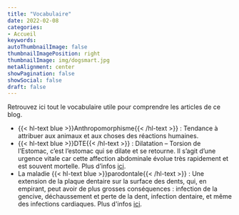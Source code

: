 ```yaml
---
title: "Vocabulaire"
date: 2022-02-08
categories:
- Accueil
keywords:
autoThumbnailImage: false
thumbnailImagePosition: right
thumbnailImage: img/dogsmart.jpg
metaAlignment: center
showPagination: false
showSocial: false
draft: false
---
```

Retrouvez ici tout le vocabulaire utile pour comprendre les articles de ce blog.  

<!--more-->
  
- {{< hl-text blue >}}Anthropomorphisme{{< /hl-text >}} : Tendance à attribuer aux animaux et aux choses des réactions humaines.
- {{< hl-text blue >}}DTE{{< /hl-text >}} : Dilatation – Torsion de l’Estomac, c’est l’estomac qui se dilate et se retourne. Il s’agit d’une urgence vitale car cette affection abdominale évolue très rapidement et est souvent mortelle. Plus d’infos [ici](https://vetissimo.fr/a/dilatation-torsion-estomac-chien/#:~:text=La%20dilatation%2Dtorsion%20de%20l,(cocker%2C%20beagle%E2%80%A6.)).
- La maladie {{< hl-text blue >}}parodontale{{< /hl-text >}} : Une extension de la plaque dentaire sur la surface des dents, qui, en empirant, peut avoir de plus grosses conséquences : infection de la gencive, déchaussement et perte de la dent, infection dentaire, et même des infections cardiaques. Plus d'infos [ici](https://www.vetopedia.fr/maladie-parodontale-chien-chat/).
